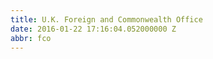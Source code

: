 ```yaml
---
title: U.K. Foreign and Commonwealth Office
date: 2016-01-22 17:16:04.052000000 Z
abbr: fco
---
```

